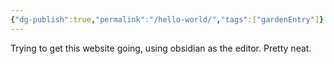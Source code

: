 ```yaml
---
{"dg-publish":true,"permalink":"/hello-world/","tags":["gardenEntry"]}
---
```


Trying to get this website going, using obsidian as the editor. Pretty neat.